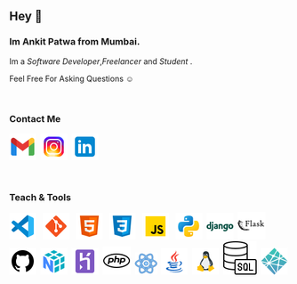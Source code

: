 ## Hey 👋
### Im **Ankit Patwa** from Mumbai.
Im a *Software Developer*,*Freelancer* and *Student* .

Feel Free For Asking Questions ☺

 <br/>

### **Contact Me**
[![Mail](./Contact/1.png)](mailto:admin@cloudhadoop.com)&nbsp;
[![Instagram](./Contact/2.png)](https://www.instagram.com/mr__coolest/?hl=en)&nbsp;
[![Linkedin](./Contact/4.png)](https://www.linkedin.com/in/ankit-patwa-24b52b200)&nbsp;

<br/>


### **Teach & Tools**

![VsCode](./Tech_&_Tools/1.png) &nbsp;
![Git](./Tech_&_Tools/2.png) &nbsp;
![Html](./Tech_&_Tools/3.png) &nbsp;
![Css](./Tech_&_Tools/4.png) &nbsp;
![JavaScript](./Tech_&_Tools/5.png) &nbsp;
![Python](./Tech_&_Tools/6.png)&nbsp;
![Django](./Tech_&_Tools/7.png)&nbsp;
![Flask](./Tech_&_Tools/8.png)&nbsp;
![Github](./Tech_&_Tools/9.png)&nbsp;
![Numpy](./Tech_&_Tools/10.png)&nbsp;
![Heroku](./Tech_&_Tools/11.png)&nbsp;
![Php](./Tech_&_Tools/12.png)&nbsp;
![React](./Tech_&_Tools/13.png)&nbsp;
![Java](./Tech_&_Tools/14.png)&nbsp;
![Linux](./Tech_&_Tools/15.png)&nbsp;
![Sql](./Tech_&_Tools/16.png)&nbsp;
![Netlify](./Tech_&_Tools/17.png)&nbsp;
